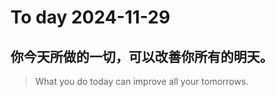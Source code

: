 
# To day 2024-11-29


## 你今天所做的一切，可以改善你所有的明天。
> What you do today can improve all your tomorrows.

    